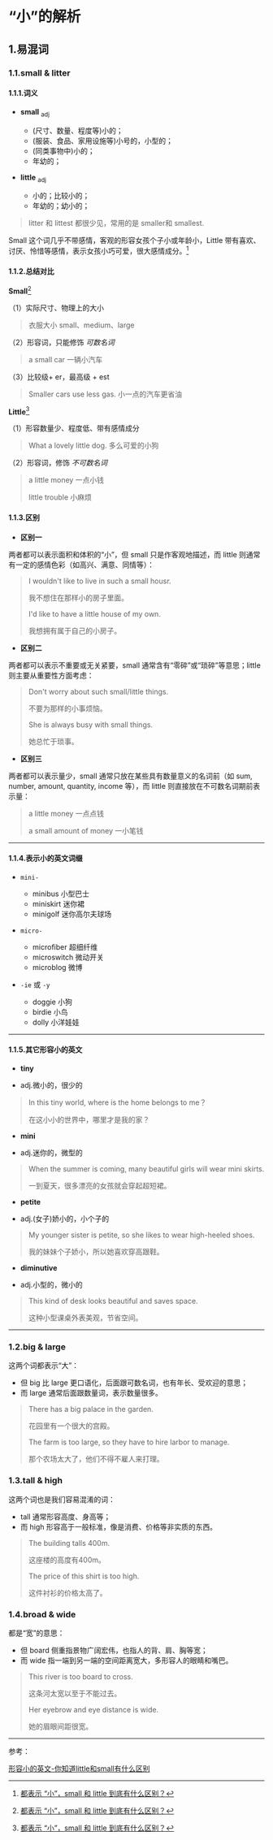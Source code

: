 # “小”的解析

## 1.易混词

### 1.1.small & litter

#### 1.1.1.词义

- **small** <sub>adj</sub>
  - (尺寸、数量、程度等)小的；
  - (服装、食品、家用设施等)小号的，小型的；
  - (同类事物中)小的；
  - 年幼的；

- **little** <sub>adj</sub>
  - 小的；比较小的；
  - 年幼的；幼小的；

> litter 和 littest 都很少见，常用的是 smaller和 smallest.

Small 这个词几乎不带感情，客观的形容女孩个子小或年龄小，Little 带有喜欢、讨厌、怜惜等感情，表示女孩小巧可爱，很大感情成分。[^ 1 ]

#### 1.1.2.总结对比

**Small**[^ 1 ]

（1）实际尺寸、物理上的大小

> 衣服大小 small、medium、large

（2）形容词，只能修饰 *可数名词*

> a small car 一辆小汽车

（3）比较级+ er，最高级 + est

> Smaller cars use less gas. 小一点的汽车更省油

**Little**[^ 1 ]

（1）形容数量少、程度低、带有感情成分

> What a lovely little dog. 多么可爱的小狗

（2）形容词，修饰 *不可数名词*

> a little money 一点小钱
>
> little trouble 小麻烦

[^ 1 ]: [都表示 “小”，small 和 little 到底有什么区别？](https://zhuanlan.zhihu.com/p/377346143)

#### 1.1.3.区别

- **区别一**

两者都可以表示面积和体积的“小”，但 small 只是作客观地描述，而 little 则通常有一定的感情色彩（如高兴、满意、同情等）：

> I wouldn't like to live in such a small housr.
>
> 我不想住在那样小的房子里面。
>
> I'd like to have a little house of my own.
>
> 我想拥有属于自己的小房子。

- **区别二**

两者都可以表示不重要或无关紧要，small 通常含有“零碎”或“琐碎”等意思；little 则主要从重要性方面考虑：

> Don't worry about such small/little things.
>
> 不要为那样的小事烦恼。
>
> She is always busy with small things.
>
> 她总忙于琐事。

- **区别三**

两者都可以表示量少，small 通常只放在某些具有数量意义的名词前（如 sum, number, amount, quantity, income 等），而 little 则直接放在不可数名词期前表示量：

> a little money 一点点钱
>
> a small amount of money 一小笔钱

---

#### 1.1.4.表示小的英文词缀

- `mini-`
  - minibus 小型巴士
  - miniskirt 迷你裙
  - minigolf 迷你高尔夫球场

- `micro-`
  - microfiber 超细纤维
  - microswitch 微动开关
  - microblog 微博

- `-ie` 或 `-y`
  - doggie 小狗
  - birdie 小鸟
  - dolly 小洋娃娃

---

#### 1.1.5.其它形容小的英文

- **tiny**

- adj.微小的，很少的

> In this tiny world, where is the home belongs to me？
>
> 在这小小的世界中，哪里才是我的家？

- **mini**

- adj.迷你的，微型的

> When the summer is coming, many beautiful girls will wear mini skirts.
>
> 一到夏天，很多漂亮的女孩就会穿起超短裙。

- **petite**

- adj.(女子)娇小的，小个子的

> My younger sister is petite, so she likes to wear high-heeled shoes.
>
> 我的妹妹个子娇小，所以她喜欢穿高跟鞋。

- **diminutive**

- adj.小型的，微小的

> This kind of desk looks beautiful and saves space.
>
> 这种小型课桌外表美观，节省空间。

---

### 1.2.big & large

这两个词都表示“大”：

- 但 big 比 large 更口语化，后面跟可数名词，也有年长、受欢迎的意思；
- 而 large 通常后面跟数量词，表示数量很多。

> There has a big palace in the garden.
>
> 花园里有一个很大的宫殿。
>
> The farm is too large, so they have to hire larbor to manage.
>
> 那个农场太大了，他们不得不雇人来打理。

### 1.3.tall & high

这两个词也是我们容易混淆的词：

- tall 通常形容高度、身高等；
- 而 high 形容高于一般标准，像是消费、价格等非实质的东西。

> The building talls 400m.
>
> 这座楼的高度有400m。
>
> The price of this shirt is too high.
>
> 这件衬衫的价格太高了。

### 1.4.broad & wide

都是“宽”的意思：

- 但 board 侧重指景物广阔宏伟，也指人的背、肩、胸等宽；
- 而 wide 指一端到另一端的空间距离宽大，多形容人的眼睛和嘴巴。

> This river is too board to cross.
>
> 这条河太宽以至于不能过去。
>
> Her eyebrow and eye distance is wide.
>
> 她的眉眼间距很宽。

---

参考：

[形容小的英文-你知道little和small有什么区别](https://www.edutt.com/news_show_269598/)
